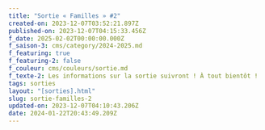 ```yaml
---
title: "Sortie « Familles » #2"
created-on: 2023-12-07T03:52:21.897Z
published-on: 2023-12-07T04:15:33.456Z
f_date: 2025-02-02T00:00:00.000Z
f_saison-3: cms/category/2024-2025.md
f_featuring: true
f_featuring-2: false
f_couleur: cms/couleurs/sortie.md
f_texte-2: Les informations sur la sortie suivront ! À tout bientôt !
tags: sorties
layout: "[sorties].html"
slug: sortie-familles-2
updated-on: 2023-12-07T04:10:43.206Z
date: 2024-01-22T20:43:49.209Z
---
```

